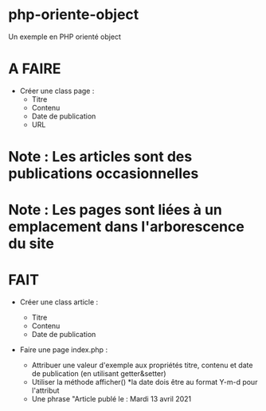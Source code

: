 # php-oriente-object
Un exemple en PHP orienté object




# A FAIRE
- Créer une class page :
    * Titre
    * Contenu
    * Date de publication
    * URL
    

    
# Note : Les articles sont des publications occasionnelles 

# Note : Les pages sont liées à un emplacement dans l'arborescence du site

# FAIT
- Créer une class article : 
    * Titre
    * Contenu
    * Date de publication
    
- Faire une page index.php :
    * Attribuer une valeur d'exemple aux propriétés titre, contenu et date de publication (en utilisant getter&setter)
    * Utiliser la méthode afficher()
    *la date dois être au format Y-m-d pour l'attribut
    * Une phrase "Article publé le : 
        <time datetime="2021-04-13">Mardi 13 avril 2021</time>
